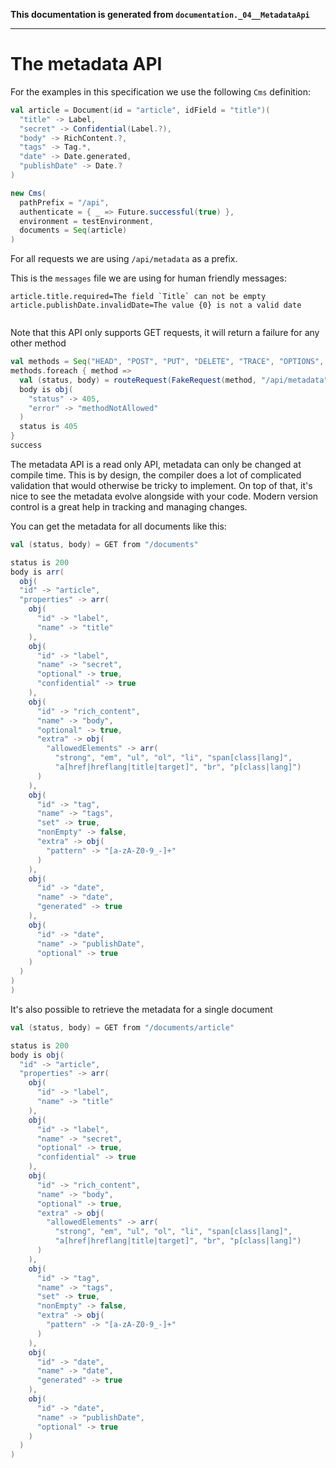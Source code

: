 **This documentation is generated from `documentation._04__MetadataApi`**

---
# The metadata API
For the examples in this specification we use the following
`Cms` definition:

```scala
val article = Document(id = "article", idField = "title")(
  "title" -> Label,
  "secret" -> Confidential(Label.?),
  "body" -> RichContent.?,
  "tags" -> Tag.*,
  "date" -> Date.generated,
  "publishDate" -> Date.?
)

new Cms(
  pathPrefix = "/api",
  authenticate = { _ => Future.successful(true) },
  environment = testEnvironment,
  documents = Seq(article)
)
```

For all requests we are using `/api/metadata` as a prefix.

This is the `messages` file we are using for human friendly messages:
```
article.title.required=The field `Title` can not be empty
article.publishDate.invalidDate=The value {0} is not a valid date


```
Note that this API only supports GET requests, it will return a failure
for any other method
```scala
val methods = Seq("HEAD", "POST", "PUT", "DELETE", "TRACE", "OPTIONS", "CONNECT", "PATCH")
methods.foreach { method =>
  val (status, body) = routeRequest(FakeRequest(method, "/api/metadata"))
  body is obj(
    "status" -> 405,
    "error" -> "methodNotAllowed"
  )
  status is 405
}
success
```
The metadata API is a read only API, metadata can only be changed at
compile time. This is by design, the compiler does a lot of complicated
validation that would otherwise be tricky to implement. On top of that,
it's nice to see the metadata evolve alongside with your code. Modern 
version control is a great help in tracking and managing changes. 

You can get the metadata for all documents like this:
```scala
val (status, body) = GET from "/documents"

status is 200
body is arr(
  obj(
  "id" -> "article",
  "properties" -> arr(
    obj(
      "id" -> "label",
      "name" -> "title"
    ),
    obj(
      "id" -> "label",
      "name" -> "secret",
      "optional" -> true,
      "confidential" -> true
    ),
    obj(
      "id" -> "rich_content",
      "name" -> "body",
      "optional" -> true,
      "extra" -> obj(
        "allowedElements" -> arr(
          "strong", "em", "ul", "ol", "li", "span[class|lang]",
          "a[href|hreflang|title|target]", "br", "p[class|lang]")
      )
    ),
    obj(
      "id" -> "tag",
      "name" -> "tags",
      "set" -> true,
      "nonEmpty" -> false,
      "extra" -> obj(
        "pattern" -> "[a-zA-Z0-9_-]+"
      )
    ),
    obj(
      "id" -> "date",
      "name" -> "date",
      "generated" -> true
    ),
    obj(
      "id" -> "date",
      "name" -> "publishDate",
      "optional" -> true
    )
  )
)
)
```
It's also possible to retrieve the metadata for a single document
```scala
val (status, body) = GET from "/documents/article"

status is 200
body is obj(
  "id" -> "article",
  "properties" -> arr(
    obj(
      "id" -> "label",
      "name" -> "title"
    ),
    obj(
      "id" -> "label",
      "name" -> "secret",
      "optional" -> true,
      "confidential" -> true
    ),
    obj(
      "id" -> "rich_content",
      "name" -> "body",
      "optional" -> true,
      "extra" -> obj(
        "allowedElements" -> arr(
          "strong", "em", "ul", "ol", "li", "span[class|lang]",
          "a[href|hreflang|title|target]", "br", "p[class|lang]")
      )
    ),
    obj(
      "id" -> "tag",
      "name" -> "tags",
      "set" -> true,
      "nonEmpty" -> false,
      "extra" -> obj(
        "pattern" -> "[a-zA-Z0-9_-]+"
      )
    ),
    obj(
      "id" -> "date",
      "name" -> "date",
      "generated" -> true
    ),
    obj(
      "id" -> "date",
      "name" -> "publishDate",
      "optional" -> true
    )
  )
)
```
